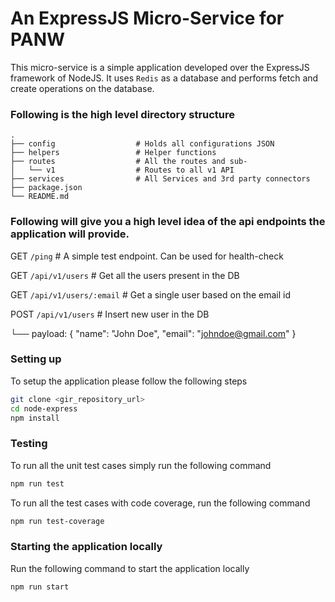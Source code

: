 # An ExpressJS Micro-Service for PANW

This micro-service is a simple application developed over the ExpressJS framework of NodeJS. It uses `Redis` as a database and performs fetch and create operations on the database.

### Following is the high level directory structure
    .
    ├── config                  # Holds all configurations JSON
    ├── helpers                 # Helper functions
    ├── routes                  # All the routes and sub-
    │   └── v1                  # Routes to all v1 API
    ├── services                # All Services and 3rd party connectors
    ├── package.json
    └── README.md

### Following will give you a high level idea of the api endpoints the application will provide.

GET     `/ping`                 # A simple test endpoint. Can be used for health-check

GET     `/api/v1/users`         # Get all the users present in the DB

GET     `/api/v1/users/:email`  # Get a single user based on the email id

POST    `/api/v1/users`         # Insert new user in the DB

└── payload:    { "name": "John Doe", "email": "johndoe@gmail.com" }

### Setting up
To setup the application please follow the following steps

```bash
git clone <gir_repository_url>
cd node-express
npm install
```

### Testing

To run all the unit test cases simply run the following command

```bash
npm run test
```

To run all the test cases with code coverage, run the following command

```bash
npm run test-coverage
```

### Starting the application locally

Run the following command to start the application locally

```bash
npm run start
```